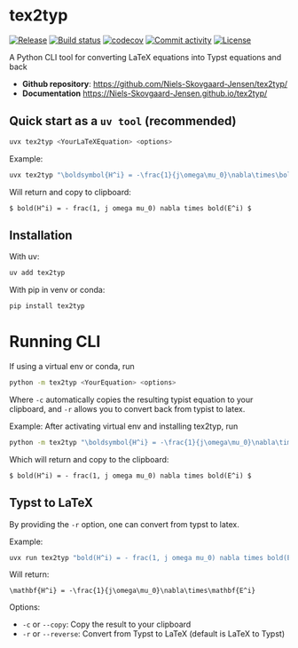 # tex2typ

[![Release](https://img.shields.io/github/v/release/Niels-Skovgaard-Jensen/tex2typ)](https://img.shields.io/github/v/release/Niels-Skovgaard-Jensen/tex2typ)
[![Build status](https://img.shields.io/github/actions/workflow/status/Niels-Skovgaard-Jensen/tex2typ/main.yml?branch=main)](https://github.com/Niels-Skovgaard-Jensen/tex2typ/actions/workflows/main.yml?query=branch%3Amain)
[![codecov](https://codecov.io/gh/Niels-Skovgaard-Jensen/tex2typ/branch/main/graph/badge.svg)](https://codecov.io/gh/Niels-Skovgaard-Jensen/tex2typ)
[![Commit activity](https://img.shields.io/github/commit-activity/m/Niels-Skovgaard-Jensen/tex2typ)](https://img.shields.io/github/commit-activity/m/Niels-Skovgaard-Jensen/tex2typ)
[![License](https://img.shields.io/github/license/Niels-Skovgaard-Jensen/tex2typ)](https://img.shields.io/github/license/Niels-Skovgaard-Jensen/tex2typ)

A Python CLI tool for converting LaTeX equations into Typst equations and back

- **Github repository**: <https://github.com/Niels-Skovgaard-Jensen/tex2typ/>
- **Documentation** <https://Niels-Skovgaard-Jensen.github.io/tex2typ/>

## Quick start as a `uv tool` (recommended)

```bash
uvx tex2typ <YourLaTeXEquation> <options>
```

Example:

```bash
uvx tex2typ "\boldsymbol{H^i} = -\frac{1}{j\omega\mu_0}\nabla\times\boldsymbol{E^i}" -c
```

Will return and copy to clipboard:

```
$ bold(H^i) = - frac(1, j omega mu_0) nabla times bold(E^i) $
```

## Installation

With uv:

```bash
uv add tex2typ
```

With pip in venv or conda:

```bash
pip install tex2typ
```

# Running CLI

If using a virtual env or conda, run

```bash
python -m tex2typ <YourEquation> <options>
```

Where `-c` automatically copies the resulting typist equation to your clipboard, and `-r` allows you to convert back from typist to latex.

Example: After activating virtual env and installing tex2typ, run

```bash
python -m tex2typ "\boldsymbol{H^i} = -\frac{1}{j\omega\mu_0}\nabla\times\boldsymbol{E^i}" -c
```

Which will return and copy to the clipboard:

```
$ bold(H^i) = - frac(1, j omega mu_0) nabla times bold(E^i) $
```

## Typst to LaTeX

By providing the `-r` option, one can convert from typst to latex.

Example:

```bash
uvx run tex2typ "bold(H^i) = - frac(1, j omega mu_0) nabla times bold(E^i)" -r
```

Will return:

```
\mathbf{H^i} = -\frac{1}{j\omega\mu_0}\nabla\times\mathbf{E^i}
```

Options:

- `-c` or `--copy`: Copy the result to your clipboard
- `-r` or `--reverse`: Convert from Typst to LaTeX (default is LaTeX to Typst)
